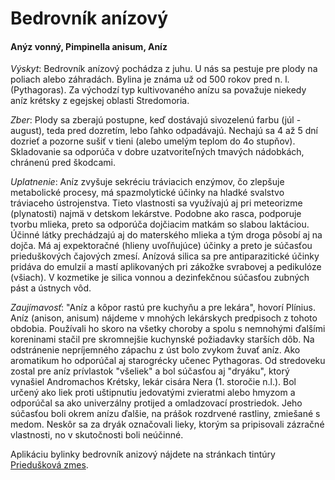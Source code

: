 Bedrovník anízový
=================

#### Anýz vonný, Pimpinella anisum, Aníz

*Výskyt*: Bedrovník anízový pochádza z juhu. U nás sa pestuje pre plody na poliach alebo záhradách. Bylina je známa už od 500 rokov pred n. l. (Pythagoras). Za východzí typ kultivovaného anízu sa považuje niekedy aníz krétsky z egejskej oblasti Stredomoria.

*Zber*: Plody sa zberajú postupne, keď dostávajú sivozelenú farbu (júl - august), teda pred dozretím, lebo ľahko odpadávajú. Nechajú sa 4 až 5 dní dozrieť a pozorne sušiť v tieni (alebo umelým teplom do 4o stupňov). Skladovanie sa odporúča v dobre uzatvoriteľných tmavých nádobkách, chránenú pred škodcami.

*Uplatnenie*: Aníz zvyšuje sekréciu tráviacich enzýmov, čo zlepšuje metabolické procesy, má spazmolytické účinky na hladké svalstvo tráviaceho ústrojenstva. Tieto vlastnosti sa využívajú aj pri meteorizme (plynatosti) najmä v detskom lekárstve. Podobne ako rasca, podporuje tvorbu mlieka, preto sa odporúča dojčiacim matkám so slabou laktáciou. Účinné látky prechádzajú aj do materského mlieka a tým droga pôsobí aj na dojča. Má aj expektoračné (hlieny uvoľňujúce) účinky a preto je súčasťou prieduškových čajových zmesí. Anízová silica sa pre antiparazitické účinky pridáva do emulzií a mastí aplikovaných pri zákožke svrabovej a pedikulóze (všiach). V kozmetike je silica vonnou a dezinfekčnou súčasťou zubných pást a ústnych vôd.

*Zaujímavosť*: "Aníz a kôpor rastú pre kuchyňu a pre lekára", hovorí Plínius. Aníz (anison, anisum) nájdeme v mnohých lekárskych predpisoch z tohoto obdobia. Používali ho skoro na všetky choroby a spolu s nemnohými ďalšími koreninami stačil pre skromnejšie kuchynské požiadavky starších dôb. Na odstránenie nepríjemného zápachu z úst bolo zvykom žuvať aníz. Ako aromatikum ho odporúčal aj starogrécky učenec Pythagoras. Od stredoveku zostal pre aníz prívlastok "všeliek" a bol súčasťou aj "dryáku", ktorý vynašiel Andromachos Krétsky, lekár cisára Nera (1. storočie n.l.). Bol určený ako liek proti uštipnutiu jedovatými zvieratmi alebo hmyzom a odporúčal sa ako univerzálny protijed a omladzovací prostriedok. Jeho súčasťou boli okrem anízu ďalšie, na prášok rozdrvené rastliny, zmiešané s medom. Neskôr sa za dryák označovali lieky, ktorým sa pripisovali zázračné vlastnosti, no v skutočnosti boli neúčinné.

Aplikáciu bylinky bedrovník anizový nájdete na stránkach tintúry [Priedušková zmes](../tinktury/zmes-prieduskova).
